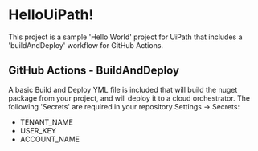 # HelloUiPath!

This project is a sample 'Hello World' project for UiPath that includes a 'buildAndDeploy' workflow for GitHub Actions.

## GitHub Actions - BuildAndDeploy

A basic Build and Deploy YML file is included that will build the nuget package from your project, and will deploy it to a cloud orchestrator. The following 'Secrets' are required in your repository Settings -> Secrets:

- TENANT_NAME
- USER_KEY
- ACCOUNT_NAME
